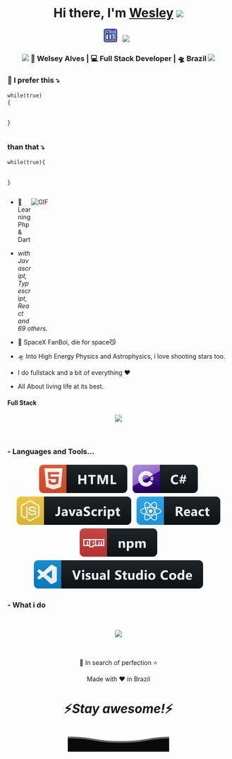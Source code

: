 <div align="center">
   <h1>Hi there, I'm <a href="https://hemant.codes">Wesley</a> <img src="https://media.giphy.com/media/hvRJCLFzcasrR4ia7z/giphy.gif" width="25px"> </h1>
   

</div>

<p align='center'>
   <a href="https://www.linkedin.com/in/wesleyalvesdeveloper/"><img height="30" src="https://raw.githubusercontent.com/wesley44354/wesley44354/master/linkedin.png?raw=true"></a>&nbsp;&nbsp;
   <a href="https://api.whatsapp.com/send?phone=67998887913"><img height="30" src="https://img.shields.io/badge/WhatsApp-25D366?style=for-the-badge&logo=whatsapp&logoColor=white"></a>&nbsp;&nbsp;
 </p>



<div align="center">
<h3><img src="https://media.giphy.com/media/WUlplcMpOCEmTGBtBW/giphy.gif" width="30"> 🙎 Welsey Alves | 💻 Full Stack Developer | 🛸 Brazil <img src="https://media.giphy.com/media/WUlplcMpOCEmTGBtBW/giphy.gif" width="30"></h3>
</div>

<div align="left">
<h3> 💬 I prefer this ⤵️</h3>
<pre><code>while(true) 
{ 
      
}</code></pre>

<h3> than that ⤵️</h3>
<pre><code>while(true){
      
}</code></pre>


<img align="right" height="270px" width="450px" alt="GIF" src="https://media.giphy.com/media/3FjEPbKqEPhPpmC8uY/giphy.gif" />

</div>

 - 🥀 Learning Php & Dart 
 
 - <i>with Javascript, Typescript, React and 69 others.</i>
   
 - 🔭 SpaceX FanBoi, die for space😼

 - 🛸 Into High Energy Physics and Astrophysics, i love shooting stars too.
 
 - I do fullstack and a bit of everything :heart:
 
 - All About living life at its best.

 <p align="center">
  <h4> Full Stack </h4>
   </p>

<!--  -->

<p align="center" >
<a href="https://github.com/anuraghazra/github-readme-stats"> 
    <img  src="https://github-readme-stats.vercel.app/api?username=wesley44354&&show_icons=true&theme=radical"/>
  </a>

</p>

<br />

### - Languages and Tools...

<p align="center">
  <img src="https://raw.githubusercontent.com/wesley44354/wesley44354/master/svg/dev/languages/html.svg" alt="html" style="vertical-align:top; margin:4px">    
  <img src="https://raw.githubusercontent.com/wesley44354/wesley44354/master/svg/dev/languages/csharp.svg" alt="csharp" style="vertical-align:top; margin:4px">
  <img src="https://raw.githubusercontent.com/wesley44354/wesley44354/master/svg/dev/languages/js.svg" alt="js" style="vertical-align:top; margin:4px">
  <img src="https://raw.githubusercontent.com/wesley44354/wesley44354/master/svg/dev/frameworks/react.svg" alt="react" style="vertical-align:top; margin:4px">
  <img src="https://raw.githubusercontent.com/wesley44354/wesley44354/master/svg/dev/services/npm.svg" alt="npm" style="vertical-align:top; margin:4px">
  <img src="https://raw.githubusercontent.com/wesley44354/wesley44354/master/svg/dev/tools/visualstudio_code.svg" alt="vscode" style="vertical-align:top; margin:4px">
</p>





 ### - What i do


<br />

<p align="center">
   <img src="https://media.giphy.com/media/f9XgHHnPnDjOF1hWpl/giphy.gif" />
   </p>
   
   
<br />

<p align="center">💙 In search of perfection ⭐</p>
</p>
<p align="center">Made with ❤️ in Brazil</p>

<h1 align='center'>⚡️<i>Stay awesome!</i>⚡️</h1>

<p align="center">
        <img src="https://raw.githubusercontent.com/wesley44354/wesley44354/Update/svg/Bottom.svg" alt="Github Stats" />
</p>


